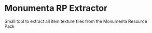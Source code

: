 # Monumenta RP Extractor
 Small tool to extract all item texture files from the Monumenta Resource Pack
